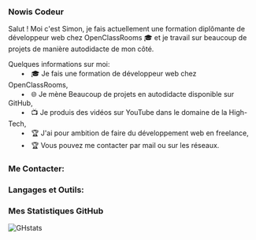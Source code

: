 ### Nowis Codeur

Salut ! Moi c'est Simon, je fais actuellement une formation diplômante de développeur web chez OpenClassRooms 🎓 et je travail sur beaucoup de projets de manière autodidacte de mon côté. 

Quelques informations sur moi:
  <br>ㅤㅤ•ㅤ🎓 Je fais une formation de développeur web chez OpenClassRooms,
  <br>ㅤㅤ•ㅤ🌐 Je mène Beaucoup de projets en autodidacte disponible sur GitHub,
  <br>ㅤㅤ•ㅤ📺 Je produis des vidéos sur YouTube dans le domaine de la High-Tech,
  <br>ㅤㅤ•ㅤ🏆 J'ai pour ambition de faire du développement web en freelance,
  <br>ㅤㅤ•ㅤ🏆 Vous pouvez me contacter par mail ou sur les réseaux.

### Me Contacter:

### Langages et Outils:

### Mes Statistiques GitHub
![GHstats](https://github-readme-stats.vercel.app/api?username=Nowis37&show_icons=true)

